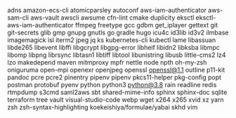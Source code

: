 adns
amazon-ecs-cli
atomicparsley
autoconf
aws-iam-authenticator
aws-sam-cli
aws-vault
awscli
awsume
cfn-lint
cmake
duplicity
eksctl
eksctl-aws-iam-authenticator
ffmpeg
freetype
gcc
gdbm
get_iplayer
gettext
git
git-secrets
glib
gmp
gnupg
gnutls
go
gradle
hugo
icu4c
id3lib
id3v2
ilmbase
imagemagick
isl
iterm2
jpeg
jq
ks
kubernetes-cli
kubectl
lame
libassuan
libde265
libevent
libffi
libgcrypt
libgpg-error
libheif
libidn2
libksba
libmpc
libomp
libpng
librsync
libtasn1
libtiff
libtool
libunistring
libusb
little-cms2
lz4
lzo
makedepend
maven
mitmproxy
mpfr
nettle
node
npth
oh-my-zsh
oniguruma
open-mpi
openexr
openjpeg
openssl
openssl@1.1
outline
p11-kit
pandoc
pcre
pcre2
pinentry
pipenv
pipenv
pkcs11-helper
pkg-config
popt
postman
protobuf
pyenv
python
python3
python@3.8
rain
readline
redis
rtmpdump
s3cmd
saml2aws
sbt
shared-mime-info
sphinx
sphinx-doc
sqlite
terraform
tree
vault
visual-studio-code
webp
wget
x264
x265
xvid
xz
yarn
zsh
zsh-syntax-highlighting
koekeishiya/formulae/yabai
skhd
vim
